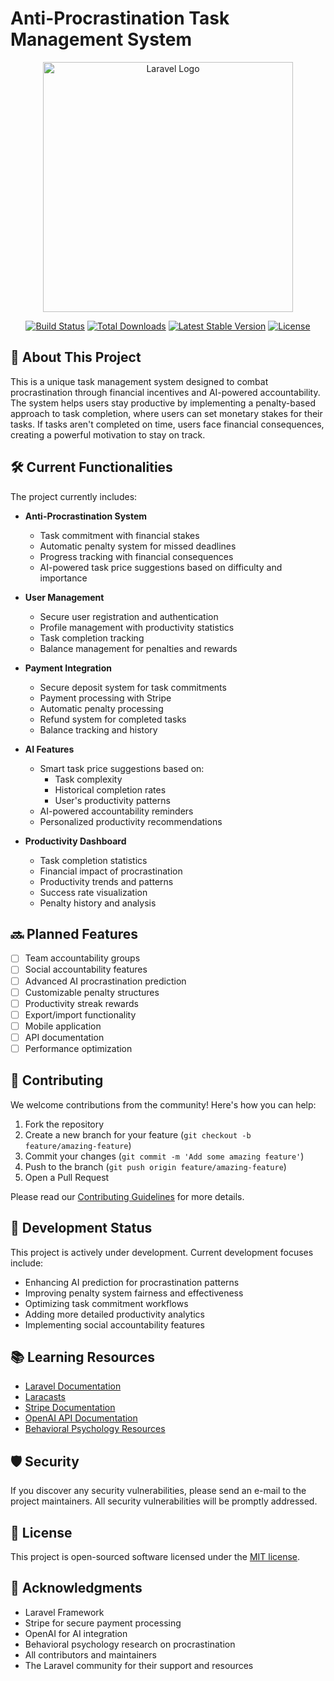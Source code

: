 # Anti-Procrastination Task Management System

<p align="center"><a href="https://laravel.com" target="_blank"><img src="https://raw.githubusercontent.com/laravel/art/master/logo-lockup/5%20SVG/2%20CMYK/1%20Full%20Color/laravel-logolockup-cmyk-red.svg" width="400" alt="Laravel Logo"></a></p>

<p align="center">
<a href="https://github.com/laravel/framework/actions"><img src="https://github.com/laravel/framework/workflows/tests/badge.svg" alt="Build Status"></a>
<a href="https://packagist.org/packages/laravel/framework"><img src="https://img.shields.io/packagist/dt/laravel/framework" alt="Total Downloads"></a>
<a href="https://packagist.org/packages/laravel/framework"><img src="https://img.shields.io/packagist/v/laravel/framework" alt="Latest Stable Version"></a>
<a href="https://packagist.org/packages/laravel/framework"><img src="https://img.shields.io/packagist/l/laravel/framework" alt="License"></a>
</p>

## 🚀 About This Project

This is a unique task management system designed to combat procrastination through financial incentives and AI-powered accountability. The system helps users stay productive by implementing a penalty-based approach to task completion, where users can set monetary stakes for their tasks. If tasks aren't completed on time, users face financial consequences, creating a powerful motivation to stay on track.

## 🛠️ Current Functionalities

The project currently includes:

- **Anti-Procrastination System**
  - Task commitment with financial stakes
  - Automatic penalty system for missed deadlines
  - Progress tracking with financial consequences
  - AI-powered task price suggestions based on difficulty and importance

- **User Management**
  - Secure user registration and authentication
  - Profile management with productivity statistics
  - Task completion tracking
  - Balance management for penalties and rewards

- **Payment Integration**
  - Secure deposit system for task commitments
  - Payment processing with Stripe
  - Automatic penalty processing
  - Refund system for completed tasks
  - Balance tracking and history

- **AI Features**
  - Smart task price suggestions based on:
    - Task complexity
    - Historical completion rates
    - User's productivity patterns
  - AI-powered accountability reminders
  - Personalized productivity recommendations

- **Productivity Dashboard**
  - Task completion statistics
  - Financial impact of procrastination
  - Productivity trends and patterns
  - Success rate visualization
  - Penalty history and analysis

## 🔜 Planned Features

- [ ] Team accountability groups
- [ ] Social accountability features
- [ ] Advanced AI procrastination prediction
- [ ] Customizable penalty structures
- [ ] Productivity streak rewards
- [ ] Export/import functionality
- [ ] Mobile application
- [ ] API documentation
- [ ] Performance optimization

## 🤝 Contributing

We welcome contributions from the community! Here's how you can help:

1. Fork the repository
2. Create a new branch for your feature (`git checkout -b feature/amazing-feature`)
3. Commit your changes (`git commit -m 'Add some amazing feature'`)
4. Push to the branch (`git push origin feature/amazing-feature`)
5. Open a Pull Request

Please read our [Contributing Guidelines](CONTRIBUTING.md) for more details.

## 🧪 Development Status

This project is actively under development. Current development focuses include:

- Enhancing AI prediction for procrastination patterns
- Improving penalty system fairness and effectiveness
- Optimizing task commitment workflows
- Adding more detailed productivity analytics
- Implementing social accountability features

## 📚 Learning Resources

- [Laravel Documentation](https://laravel.com/docs)
- [Laracasts](https://laracasts.com)
- [Stripe Documentation](https://stripe.com/docs)
- [OpenAI API Documentation](https://platform.openai.com/docs)
- [Behavioral Psychology Resources](https://www.apa.org/topics/behavioral-psychology)

## 🛡️ Security

If you discover any security vulnerabilities, please send an e-mail to the project maintainers. All security vulnerabilities will be promptly addressed.

## 📝 License

This project is open-sourced software licensed under the [MIT license](https://opensource.org/licenses/MIT).

## 🙏 Acknowledgments

- Laravel Framework
- Stripe for secure payment processing
- OpenAI for AI integration
- Behavioral psychology research on procrastination
- All contributors and maintainers
- The Laravel community for their support and resources
